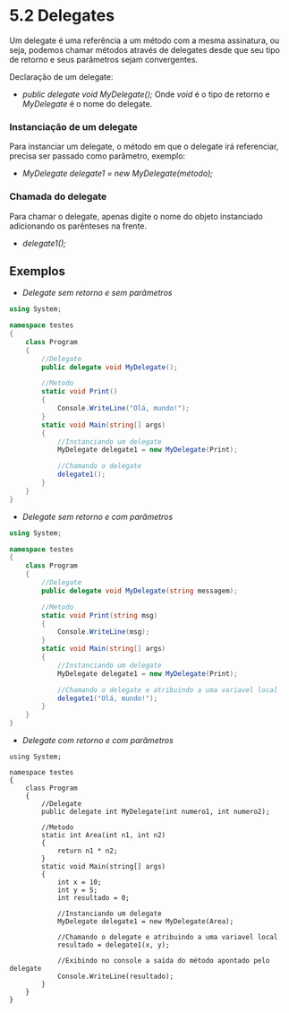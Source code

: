 # 5.2 Delegates

Um delegate é uma referência a um método com a mesma assinatura, ou seja, podemos chamar métodos através de delegates desde que seu tipo de retorno e seus parâmetros sejam convergentes.

Declaração de um delegate:

- _public delegate void MyDelegate();_
    Onde _void_ é o tipo de retorno e _MyDelegate_ é o nome do delegate.

### Instanciação de um delegate

Para instanciar um delegate, o método em que o delegate irá referenciar, precisa ser passado como parâmetro, exemplo:

- _MyDelegate delegate1 = new MyDelegate(método);_

### Chamada do delegate

Para chamar o delegate, apenas digite o nome do objeto instanciado adicionando os parênteses na frente.

- _delegate1();_

## Exemplos

- _Delegate sem retorno e sem parâmetros_

```csharp
using System;

namespace testes
{
    class Program
    {
        //Delegate
        public delegate void MyDelegate();

        //Metodo
        static void Print()
        {
            Console.WriteLine("Olá, mundo!");
        }
        static void Main(string[] args)
        {
            //Instanciando um delegate
            MyDelegate delegate1 = new MyDelegate(Print);

            //Chamando o delegate
            delegate1();
        }
    }
}
```

- _Delegate sem retorno e com parâmetros_

```csharp
using System;

namespace testes
{
    class Program
    {
        //Delegate
        public delegate void MyDelegate(string messagem);

        //Metodo
        static void Print(string msg)
        {
            Console.WriteLine(msg);
        }
        static void Main(string[] args)
        {
            //Instanciando um delegate
            MyDelegate delegate1 = new MyDelegate(Print);

            //Chamando o delegate e atribuindo a uma variavel local
            delegate1("Olá, mundo!");
        }
    }
}
```

- _Delegate com retorno e com parâmetros_

```
using System;

namespace testes
{
    class Program
    {
        //Delegate
        public delegate int MyDelegate(int numero1, int numero2);

        //Metodo
        static int Area(int n1, int n2)
        {
            return n1 * n2;
        }
        static void Main(string[] args)
        {
            int x = 10;
            int y = 5;
            int resultado = 0;

            //Instanciando um delegate
            MyDelegate delegate1 = new MyDelegate(Area);

            //Chamando o delegate e atribuindo a uma variavel local
            resultado = delegate1(x, y);

            //Exibindo no console a saída do método apontado pelo delegate
            Console.WriteLine(resultado);
        }
    }
}
```